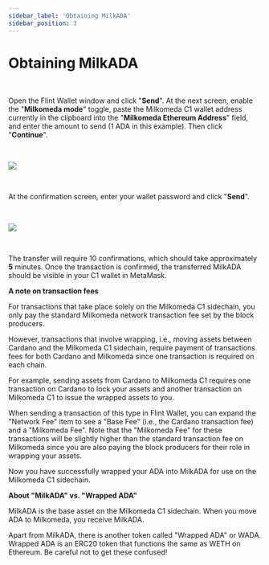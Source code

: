 ```yaml
---
sidebar_label: 'Obtaining MilkADA'
sidebar_position: 3
---
```



# Obtaining MilkADA

​

Open the Flint Wallet window and click "**Send**". At the next screen, enable the "**Milkomeda mode**" toggle, paste the Milkomeda C1 wallet address currently in the clipboard into the "**Milkomeda Ethereum Address**" field, and enter the amount to send (1 ADA in this example). Then click "**Continue**".

​

![](https://219607439-files.gitbook.io/~/files/v0/b/gitbook-x-prod.appspot.com/o/spaces%2FiSJiJU03fzOYGsKJ0KBc%2Fuploads%2FZJb4gze1HGSn41YrqkXV%2FWrapADA_arrows_v1_2_0.png?alt=media&token=21cd3d72-85bc-4d68-af66-8046fd1f5bee)

​

At the confirmation screen, enter your wallet password and click "**Send**".

​

![](https://219607439-files.gitbook.io/~/files/v0/b/gitbook-x-prod.appspot.com/o/spaces%2FiSJiJU03fzOYGsKJ0KBc%2Fuploads%2FTI6Pfmq8y3ETsy0EVYTq%2FWrapADASend_v1_2_0.png?alt=media&token=05adb476-c8c3-4a4d-94e8-4b98c7091152)

​

The transfer will require 10 confirmations, which should take approximately **5** minutes. Once the transaction is confirmed, the transferred MilkADA should be visible in your C1 wallet in MetaMask.

**A note on transaction fees**

For transactions that take place solely on the Milkomeda C1 sidechain, you only pay the standard Milkomeda network transaction fee set by the block producers.

However, transactions that involve wrapping, i.e., moving assets between Cardano and the Milkomeda C1 sidechain, require payment of transactions fees for both Cardano and Milkomeda since one transaction is required on each chain.

For example, sending assets from Cardano to Milkomeda C1 requires one transaction on Cardano to lock your assets and another transaction on Milkomeda C1 to issue the wrapped assets to you.

When sending a transaction of this type in Flint Wallet, you can expand the "Network Fee" item to see a "Base Fee" (i.e., the Cardano transaction fee) and a "Milkomeda Fee". Note that the "Milkomeda Fee" for these transactions will be slightly higher than the standard transaction fee on Milkomeda since you are also paying the block producers for their role in wrapping your assets.

Now you have successfully wrapped your ADA into MilkADA for use on the Milkomeda C1 sidechain.

**About "MilkADA" vs. "Wrapped ADA"**

MilkADA is the base asset on the Milkomeda C1 sidechain. When you move ADA to Milkomeda, you receive MilkADA.

Apart from MilkADA, there is another token called "Wrapped ADA" or WADA. Wrapped ADA is an ERC20 token that functions the same as WETH on Ethereum. Be careful not to get these confused!